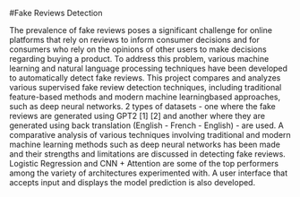 #Fake Reviews Detection

The prevalence of fake reviews poses a significant
challenge for online platforms that rely on reviews to inform
consumer decisions and for consumers who rely on the opinions
of other users to make decisions regarding buying a product.
To address this problem, various machine learning and natural
language processing techniques have been developed to automatically detect fake reviews. This project compares and analyzes
various supervised fake review detection techniques, including
traditional feature-based methods and modern machine learningbased approaches, such as deep neural networks. 2 types of
datasets - one where the fake reviews are generated using GPT2 [1] [2] and another where they are generated using back
translation (English - French - English) - are used. A comparative
analysis of various techniques involving traditional and modern
machine learning methods such as deep neural networks has
been made and their strengths and limitations are discussed in
detecting fake reviews. Logistic Regression and CNN + Attention
are some of the top performers among the variety of architectures
experimented with. A user interface that accepts input and
displays the model prediction is also developed.
